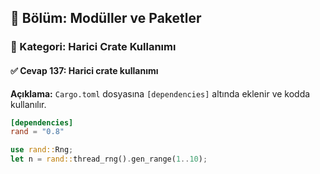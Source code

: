 ## 📘 Bölüm: Modüller ve Paketler  
### 🔹 Kategori: Harici Crate Kullanımı  
#### ✅ Cevap 137: Harici crate kullanımı

**Açıklama:**
`Cargo.toml` dosyasına `[dependencies]` altında eklenir ve kodda kullanılır.

```toml
[dependencies]
rand = "0.8"
```
```rust
use rand::Rng;
let n = rand::thread_rng().gen_range(1..10);
```
